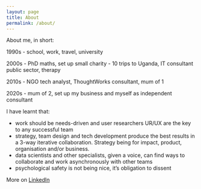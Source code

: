 ```yaml
---
layout: page
title: About
permalink: /about/
---
```


About me, in short:

1990s - school, work, travel, university

2000s - PhD maths, set up small charity - 10 trips to Uganda, IT consultant public sector, therapy

2010s - NGO tech analyst, ThoughtWorks consultant, mum of 1

2020s - mum of 2, set up my business and myself as independent consultant
  
I have learnt that:

- work should be needs-driven and user researchers UR/UX are the key to any successful team
- strategy, team design and tech development produce the best results in a 3-way iterative collaboration. Strategy being for impact, product, organisation and/or business.
- data scientists and other specialists, given a voice, can find ways to collaborate and work asynchronously with other teams
- psychological safety is not being nice, it’s obligation to dissent
  
More on [LinkedIn](https://www.linkedin.com/in/becky-thorn-sietsma/)
